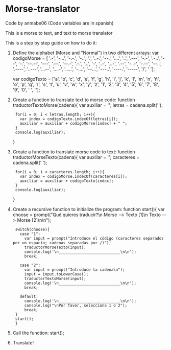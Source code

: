 # Morse-translator
Code by anmabe06
(Code variables are in spanish)

This is a morse to text, and text to morse translator

This is a step by step guide on how to do it:
  1. Define the alphabet (Morse and "Normal") in two different arrays:
        var codigoMorse = [
            '.-', '-...', '-.-.', '-..', '.', '..-.', '--.', '....', '..', '.---', '-.-', '.-..', '--', '-.', '--.--', '---', '.--.', '--.-', '.-.', '...', '-', '..-', '...-', '.--', '-..-', '-.--', '--..', '.----', '..---', '...--', '....-', '.....', '-....', '--...', '---..', '----.', '-----', '/', ' '];

        var codigoTexto = ['a', 'b', 'c', 'd', 'e', 'f', 'g', 'h', 'i', 'j', 'k', 'l', 'm', 'n', 'ñ', 'o', 'p', 'q', 'r', 's', 't', 'u', 'v', 'w', 'x', 'y', 'z', '1', '2', '3', '4', '5', '6', '7', '8', '9', '0', ' ', ''];
  
  2. Create a function to translate text to morse code:
        function traductorTextoMorse(cadena){
          var auxiliar = '';
          letras = cadena.split('');

          for(i = 0; i < letras.length; i++){
            var index = codigoTexto.indexOf(letras[i]);
            auxiliar = auxiliar + codigoMorse[index] + " ";
          }
          console.log(auxiliar);
        }

  3. Create a function to translate morse code to text:
        function traductorMorseTexto(cadena){
          var auxiliar = '';
          caracteres = cadena.split(' ');

          for(i = 0; i < caracteres.length; i++){
            var index = codigoMorse.indexOf(caracteres[i]);
            auxiliar = auxiliar + codigoTexto[index];
          }
          console.log(auxiliar);
        }
  
  4. Create a recursive function to initialize the program:
        function start(){
          var choose = prompt("Qué quieres traducir?\n Morse --> Texto [1]\n Texto --> Morse [2]\n\n");

          switch(choose){
            case "1":
              var input = prompt("Introduce el código (caracteres separados por un espacio; cadenas separadas por /)");
              traductorMorseTexto(input);
              console.log('\n___________________________\n\n');
              break;

            case "2":
              var input = prompt("Introduce la cadena\n");
              input = input.toLowerCase();
              traductorTextoMorse(input);
              console.log('\n___________________________\n\n');
              break;

            default:
              console.log('\n___________________________\n\n');
              console.log("\nPor favor, selecciona 1 o 2");
              break;
          }
          start();
          }
  
  5. Call the function:
        start();
  
  6. Translate!
